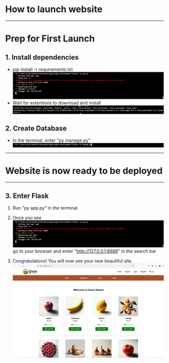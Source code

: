 # How to launch website
***
# Prep for First Launch
## 1. Install dependencies
- pip install -r requirements.txt
![pipinstall](https://github.com/PythThm/Agile-Development-Project/blob/develop/static/documentation/flasked.PNG?raw=true)
- Wait for extentions to download and install
![installed](static\documentation\pipinstalled.PNG)


## 2. Create Database
- In the terminal, enter "py manage.py"
![manage](static\documentation\manage.PNG)

***


# Website is now ready to be deployed
***

## 3. Enter Flask
1. Run "py app.py" in the terminal

2. Once you see
![flask](static\documentation\flasked.PNG)
go to your browser and enter "http://127.0.0.1:8888" in the search bar
3. Congratulations! You will now see your new beautiful site.
![site](static\documentation\website.PNG)

